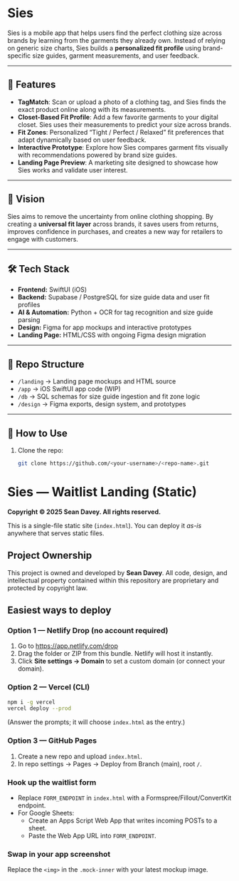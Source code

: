 
# Sies  

Sies is a mobile app that helps users find the perfect clothing size across brands by learning from the garments they already own. Instead of relying on generic size charts, Sies builds a **personalized fit profile** using brand-specific size guides, garment measurements, and user feedback.  

---

## 🚀 Features
- **TagMatch**: Scan or upload a photo of a clothing tag, and Sies finds the exact product online along with its measurements.  
- **Closet-Based Fit Profile**: Add a few favorite garments to your digital closet. Sies uses their measurements to predict your size across brands.  
- **Fit Zones**: Personalized “Tight / Perfect / Relaxed” fit preferences that adapt dynamically based on user feedback.  
- **Interactive Prototype**: Explore how Sies compares garment fits visually with recommendations powered by brand size guides.  
- **Landing Page Preview**: A marketing site designed to showcase how Sies works and validate user interest.  

---

## 📱 Vision
Sies aims to remove the uncertainty from online clothing shopping. By creating a **universal fit layer** across brands, it saves users from returns, improves confidence in purchases, and creates a new way for retailers to engage with customers.  

---

## 🛠 Tech Stack
- **Frontend:** SwiftUI (iOS)  
- **Backend:** Supabase / PostgreSQL for size guide data and user fit profiles  
- **AI & Automation:** Python + OCR for tag recognition and size guide parsing  
- **Design:** Figma for app mockups and interactive prototypes  
- **Landing Page:** HTML/CSS with ongoing Figma design migration  

---

## 📂 Repo Structure
- `/landing` → Landing page mockups and HTML source  
- `/app` → iOS SwiftUI app code (WIP)  
- `/db` → SQL schemas for size guide ingestion and fit zone logic  
- `/design` → Figma exports, design system, and prototypes  

---

## 📖 How to Use
1. Clone the repo:  
   ```bash
   git clone https://github.com/<your-username>/<repo-name>.git


# Sies — Waitlist Landing (Static)

**Copyright © 2025 Sean Davey. All rights reserved.**

This is a single-file static site (`index.html`). You can deploy it *as-is* anywhere that serves static files.

## Project Ownership

This project is owned and developed by **Sean Davey**. All code, design, and intellectual property contained within this repository are proprietary and protected by copyright law.

## Easiest ways to deploy

### Option 1 — Netlify Drop (no account required)
1. Go to https://app.netlify.com/drop
2. Drag the folder or ZIP from this bundle. Netlify will host it instantly.
3. Click **Site settings → Domain** to set a custom domain (or connect your domain).

### Option 2 — Vercel (CLI)
```bash
npm i -g vercel
vercel deploy --prod
```
(Answer the prompts; it will choose `index.html` as the entry.)

### Option 3 — GitHub Pages
1. Create a new repo and upload `index.html`.
2. In repo settings → Pages → Deploy from Branch (main), root `/`.

### Hook up the waitlist form
- Replace `FORM_ENDPOINT` in `index.html` with a Formspree/Fillout/ConvertKit endpoint.
- For Google Sheets:
  - Create an Apps Script Web App that writes incoming POSTs to a sheet.
  - Paste the Web App URL into `FORM_ENDPOINT`.

### Swap in your app screenshot
Replace the `<img>` in the `.mock-inner` with your latest mockup image.

